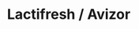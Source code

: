 ---
title: 'Lactifresh / Avizor'
description: 'EKSPLORONI MODELET E REJA PER VITIN 2021'
image: '/images/accesories/lacrifresh-moisture-bottles_1.jpg'
---